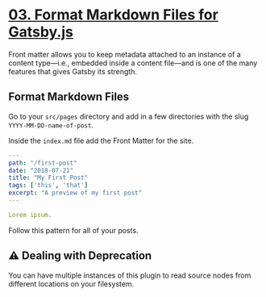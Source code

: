 # [03. Format Markdown Files for Gatsby.js](https://egghead.io/lessons/gatsby-format-markdown-files-for-gatsby-js)

Front matter allows you to keep metadata attached to an instance of a content type—i.e., embedded inside a content file—and is one of the many features that gives Gatsby its strength.

## Format Markdown Files

Go to your `src/pages` directory and add in a few directories with the slug `YYYY-MM-DD-name-of-post`.

Inside the `index.md` file add the Front Matter for the site. 

```yml
---
path: "/first-post"
date: "2018-07-21"
title: "My First Post"
tags: ['this', 'that']
excerpt: "A preview of my first post"
---

Lorem ipsum.
```

Follow this pattern for all of your posts.

## ⚠️ Dealing with Deprecation

You can have multiple instances of this plugin to read source nodes from different locations on your filesystem.

